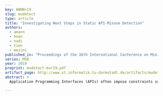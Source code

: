 ```yaml
---
key: ANNN+19
slug: mudetect
type: article
title: "Investigating Next Steps in Static API-Misuse Detection"
authors:
  - amann
  - hoan
  - nadi
  - tien
  - mezini
published_in: "Proceedings of the 16th International Conference on Mining Software Repositories"
series: MSR
year: 2019
preprint: mudetect-msr19.pdf
artifact_page: http://www.st.informatik.tu-darmstadt.de/artifacts/mudetect/
abstract: >
  Application Programming Interfaces (APIs) often impose constraints such as call order or preconditions. API misuses, i.e., usages violating these constraints, may cause software crashes, data-loss, and vulnerabilities. Researchers developed several approaches to detect API misuses, typically still resulting in low recall and precision. In this work, we investigate ways to improve API-misuse detection. We design MUDetect, an API-misuse detector that builds on the strengths of existing detectors and tries to mitigate their weaknesses. MUDetect uses a new graph representation of API usages that captures different types of API misuses and a systematically designed ranking strategy that effectively improves precision. Evaluation shows that MUDetect identifies real-world API misuses with twice the recall of previous detectors and 2.5x higher precision. It even achieves almost 4x higher precision and recall, when mining patterns across projects, rather than from only the target project.

---
```

